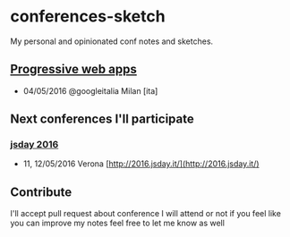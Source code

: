 # conferences-sketch

My personal and opinionated conf notes and sketches.

## [Progressive web apps](./progressive-web-app/)
 - 04/05/2016 @googleitalia Milan [ita]

## Next conferences I'll participate
### [jsday 2016](./jsday-2016)
 - 11, 12/05/2016 Verona [http://2016.jsday.it/](http://2016.jsday.it/)

## Contribute
I'll accept pull request about conference I will attend or not if you feel like you can improve my notes feel free to let me know as well
